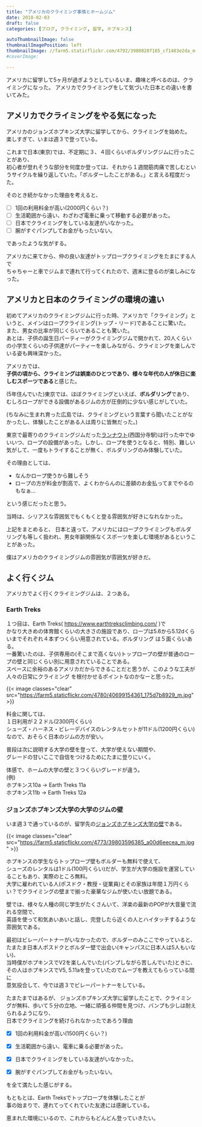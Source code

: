 ```yaml
---
title: "アメリカのクライミング事情とホームジム"
date: 2018-02-03
draft: false
categories: [ブログ, クライミング, 留学, ホプキンス]

autoThumbnailImage: false
thumbnailImagePosition: left
thumbnailImage: //farm5.staticflickr.com/4792/39808207185_cf1483e2da_m.jpg
#coverImage:

---
```


アメリカに留学して5ヶ月が過ぎようとしているいま、趣味と呼べるのは、クライミングになった。 
アメリカでクライミングをして気づいた日本との違いを書いてみた。  


## アメリカでクライミングをやる気になった

アメリカのジョンズホプキンズ大学に留学してから、クライミングを始めた。  
楽しすぎて、いまは週３で登っている。  


これまで日本(東京)では、不定期に３、４回くらいボルダリングジムに行ったことがあり、  
初心者が登れそうな部分を何度か登っては、それから１週間筋肉痛で苦しむというサイクルを繰り返していた。「ボルダーしたことがある。」と言える程度だった。

そのとき続かなかった理由を考えると、

- [ ] 1回の利用料金が高い(2000円くらい？)
- [ ] 生活範囲から遠い、わざわざ電車に乗って移動する必要があった。
- [ ] 日本でクライミングをしている友達がいなかった。
- [ ] 腕がすぐパンプしてお金がもったいない。

であったような気がする。  

アメリカに来てから、仲の良い友達がトップロープクライミングをたまにする人で  
ちゃちゃーと車でジムまで連れて行ってくれたので、週末に登るのが楽しみになった。  


## アメリカと日本のクライミングの環境の違い


初めてアメリカのクライミングジムに行った時、アメリカで「クライミング」というと、メインはロープクライミング(トップ・リード)であることに驚いた。  
また、男女の比率が同じくらいであることも驚いた。  
あとは、子供の誕生日パーティーがクライミングジムで開かれて、20人くらいの小学生くらいの子供達がパーティーを楽しみながら、クライミングを楽しんでいる姿も興味深かった。  

アメリカでは、  
**子供の頃から、クライミングは娯楽のひとつであり、様々な年代の人が休日に楽しむスポーツである**と感じた。  


(5年住んでいた)東京では、ほぼクライミングといえば、**ボルダリング**であり、  
むしろロープができる設備があるジムの方が圧倒的に少ない感じがしていた。  

(ちなみに生まれ育った広島では、クライミングという言葉すら聞いたことがなかったし、体験したことがある人は周りに皆無だった。)  


東京で最寄りのクライミングジムだった[ランナウト](http://www.runout.info/)(西国分寺駅)は行った中でゆいいつ、ロープの設備があった。しかし、ロープを使うとなると、特別、難しい気がして、一度もトライすることが無く、ボルダリングのみ体験していた。  

その理由としては、
- なんかロープ使うから難しそう  
- ロープの方が料金が割高で、よくわからんのに差額のお金払ってまでやるのもなぁ...  

という感じだったと思う。  

当時は、シリアスな雰囲気でもくもくと登る雰囲気が好きになれなかった。


上記をまとめると、
日本と違って、アメリカにはロープクライミングもボルダリングも等しく扱われ、男女年齢関係なくスポーツを楽しむ環境があるということがあった。  

僕はアメリカのクライミングジムの雰囲気が雰囲気が好きだ。  


## よく行くジム

アメリカでよく行くクライミングジムは、２つある。


### Earth Treks
１つ目は、Earth Treks( <https://www.earthtreksclimbing.com/> )で  
かなり大きめの体育館くらいの大きさの施設であり、ロープは5.6から5.12dくらいまでそれぞれ４本ずつくらい用意されている。ボルダリング は５面くらいある。  
一番驚いたのは、子供専用の(そこまで高くない)トップロープの壁が普通のロープの壁と同じくらい別に用意されていることである。   
スペースに余裕のあるアメリカだからできることだと思うが、このような工夫が人々の日常にクライミング を根付かせるポイントなのかなーと思った。  

{{< image classes="clear" src="https://farm5.staticflickr.com/4780/40699154361_175d7b8929_m.jpg" >}}

料金に関しては、  
１日利用が２２ドル(2300円くらい)  
シューズ・ハーネス・ビレーデバイスのレンタルセットが11ドル(1200円くらい)  
なので、おそらく日本のジムの方が安い。  

普段は次に説明する大学の壁を登って、大学が使えない期間や、  
グレードの甘いここで自信をつけるためにたまに登りにいく。  

体感で、ホームの大学の壁と３つくらいグレードが違う。  
(例)  
ホプキンス10a -> Earth Treks 11a  
ホプキンス11b -> Earth Treks 12a  


### ジョンズホプキンズ大学の大学のジムの壁

いま週３で通っているのが、留学先の[ジョンズホプキンズ大学の壁](https://studentaffairs.jhu.edu/recreation/facilities/climbing-wall/)である。  

{{< image classes="clear" src="https://farm5.staticflickr.com/4773/39803596385_a00d6eecea_m.jpg" >}}

ホプキンスの学生ならトップロープ壁もボルダーも無料で使えて、  
シューズのレンタルは1ドル(100円くらい)だが、学生が大学の施設を運営していることもあり、実際のところ無料。  
大学に雇われている人(ポスドク・教授・従業員)とその家族は年間１万円くらい？でクライミングの壁まで揃った豪華なジムが使いたい放題である。


壁では、様々な人種の同じ学生がたくさんいて、洋楽の最新のPOPが大音量で流れる空間で、  
英語を使って和気あいあいと話し、完登したら近くの人とハイタッチするような雰囲気である。  


最初はビレーパートナーがいなかったので、ボルダーのみここでやっていると、  
たまたま日本人ポスドクとボルダー壁で出会い(キャンパスに日本人は5人もいない)、  
当時僕がホプキンスでV2を楽しんでいた(パンプしながら苦しんでいた)ときに、  
その人はホプキンスでV5, 5.11aを登っていたのでムーブを教えてもらっている間に  
意気投合して、今では週３でビレーパートナーをしている。  


たまたまではあるが、
ジョンズホプキンズ大学に留学したことで、クライミングが無料、歩いて５分の立地、一緒に頑張る仲間を見つけ、バンプも少しは耐えられるようになり、  
日本でクライミングを続けられなかったであろう理由  


- [x] 1回の利用料金が高い(1500円くらい？)
- [x] 生活範囲から遠い、電車に乗る必要があった。
- [x] 日本でクライミングをしている友達がいなかった。
- [x] 腕がすぐパンプしてお金がもったいない。


を全て満たした感じがする。  


もともとは、Earth Treksでトップロープを体験したことが  
事の始まりで、連れてってくれていた友達には感謝している。  


恵まれた環境にいるので、これからもどんどん登っていきたい。  

